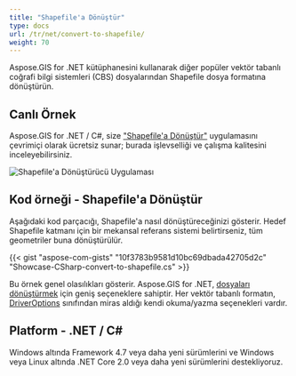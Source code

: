 ```yaml
---
title: "Shapefile'a Dönüştür"
type: docs
url: /tr/net/convert-to-shapefile/
weight: 70
---
```


Aspose.GIS for .NET kütüphanesini kullanarak diğer popüler vektör tabanlı coğrafi bilgi sistemleri (CBS) dosyalarından Shapefile dosya formatına dönüştürün.

## **Canlı Örnek**

Aspose.GIS for .NET / C#, size ["Shapefile'a Dönüştür"](https://products.aspose.app/gis/conversion/convert-to-shapefile) uygulamasını çevrimiçi olarak ücretsiz sunar; burada işlevselliği ve çalışma kalitesini inceleyebilirsiniz.

![Shapefile'a Dönüştürücü Uygulaması](conversion.png)

## **Kod örneği - Shapefile'a Dönüştür**

Aşağıdaki kod parçacığı, Shapefile'a nasıl dönüştüreceğinizi gösterir. Hedef Shapefile katmanı için bir mekansal referans sistemi belirtirseniz, tüm geometriler buna dönüştürülür. 

{{< gist "aspose-com-gists" "10f3783b9581d10bc69dbada42705d2c" "Showcase-CSharp-convert-to-shapefile.cs" >}}

Bu örnek genel olasılıkları gösterir. Aspose.GIS for .NET, [dosyaları dönüştürmek](https://docs.aspose.com/gis/net/vector-layers/) için geniş seçeneklere sahiptir. Her vektör tabanlı formatın, [DriverOptions](https://reference.aspose.com/gis/net/aspose.gis/driveroptions) sınıfından miras aldığı kendi okuma/yazma seçenekleri vardır.

## **Platform - .NET / C#**

Windows altında Framework 4.7 veya daha yeni sürümlerini ve Windows veya Linux altında .NET Core 2.0 veya daha yeni sürümlerini destekliyoruz.

